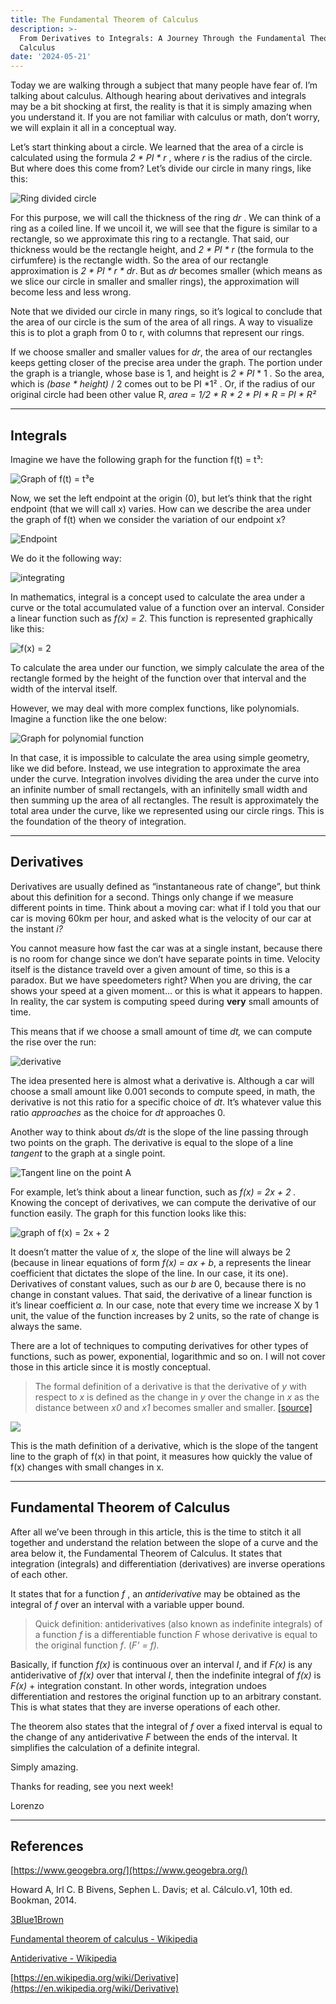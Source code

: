 ```yaml
---
title: The Fundamental Theorem of Calculus
description: >-
  From Derivatives to Integrals: A Journey Through the Fundamental Theorem of
  Calculus
date: '2024-05-21'
---
```

Today we are walking through a subject that many people have fear of. I’m talking about calculus. Although hearing about derivatives and integrals may be a bit shocking at first, the reality is that it is simply amazing when you understand it. If you are not familiar with calculus or math, don’t worry, we will explain it all in a conceptual way.

Let’s start thinking about a circle. We learned that the area of a circle is calculated using the formula _2 * PI * r_ , where _r_ is the radius of the circle. But where does this come from? Let’s divide our circle in many rings, like this:

![Ring divided circle](/images/derivatives-integrals/1.webp)

For this purpose, we will call the thickness of the ring _dr_ . We can think of a ring as a coiled line. If we uncoil it, we will see that the figure is similar to a rectangle, so we approximate this ring to a rectangle. That said, our thickness would be the rectangle height, and _2 * PI * r_ (the formula to the cirfumfere) is the rectangle width. So the area of our rectangle approximation is _2 * PI * r * dr_. But as _dr_ becomes smaller (which means as we slice our circle in smaller and smaller rings), the approximation will become less and less wrong.

Note that we divided our circle in many rings, so it’s logical to conclude that the area of our circle is the sum of the area of all rings. A way to visualize this is to plot a graph from 0 to r, with columns that represent our rings.

If we choose smaller and smaller values for _dr_, the area of our rectangles keeps getting closer of the precise area under the graph. The portion under the graph is a triangle, whose base is 1, and height is _2 * PI_ * 1 _._ So the area, which is _(base * height)_ / 2  comes out to be PI *1² . Or, if the radius of our original circle had been other value R, _area = 1/2 * R * 2 * PI * R = PI * R²_

---

## Integrals

Imagine we have the following graph for the function f(t) = t³:

![Graph of f(t) = t³e](/images/derivatives-integrals/2.webp)

Now, we set the left endpoint at the origin (0), but let’s think that the right endpoint (that we will call x) varies. How can we describe the area under the graph of f(t) when we consider the variation of our endpoint x?

![Endpoint](/images/derivatives-integrals/3.webp)

We do it the following way:

![integrating](/images/derivatives-integrals/4.webp)

In mathematics, integral is a concept used to calculate the area under a curve or the total accumulated value of a function over an interval. Consider a linear function such as _f(x) = 2_. This function is represented graphically like this:

![f(x) = 2](/images/derivatives-integrals/5.webp)

To calculate the area under our function, we simply calculate the area of the rectangle formed by the height of the function over that interval and the width of the interval itself.

However, we may deal with more complex functions, like polynomials. Imagine a function like the one below:

![Graph for polynomial function](/images/derivatives-integrals/6.webp)

In that case, it is impossible to calculate the area using simple geometry, like we did before. Instead, we use integration to approximate the area under the curve. Integration involves dividing the area under the curve into an infinite number of small rectangels, with an infinitelly small width and then summing up the area of all rectangles. The result is approximately the total area under the curve, like we represented using our circle rings. This is the foundation of the theory of integration.

---

## Derivatives

Derivatives are usually defined as “instantaneous rate of change”, but think about this definition for a second. Things only change if we measure different points in time. Think about a moving car: what if I told you that our car is moving 60km per hour, and asked what is the velocity of our car at the instant _i?_

You cannot measure how fast the car was at a single instant, because there is no room for change since we don’t have separate points in time. Velocity itself is the distance traveld over a given amount of time, so this is a paradox. But we have speedometers right? When you are driving, the car shows your speed at a given moment… or this is what it appears to happen. In reality, the car system is computing speed during **very** small amounts of time.

This means that if we choose a small amount of time _dt,_ we can compute the rise over the run:

![derivative](/images/derivatives-integrals/7.webp)

The idea presented here is almost what a derivative is. Although a car will choose a small amount like 0.001 seconds to compute speed, in math, the derivative is not this ratio for a specific choice of _dt_. It’s whatever value this ratio _approaches_ as the choice for _dt_ approaches 0.

Another way to think about _ds/dt_ is the slope of the line passing through two points on the graph. The derivative is equal to the slope of a line _tangent_ to the graph at a single point.

![Tangent line on the point A](/images/derivatives-integrals/9.webp)

For example, let’s think about a linear function, such as _f(x) = 2x + 2 ._ Knowing the concept of derivatives, we can compute the derivative of our function easily. The graph for this function looks like this:

![graph of f(x) = 2x + 2](/images/derivatives-integrals/10.webp)

It doesn’t matter the value of _x,_ the slope of the line will always be 2 (because in linear equations of form _f(x) = ax + b_, a represents the linear coefficient that dictates the slope of the line. In our case, it its one). Derivatives of constant values, such as our _b_ are 0, because there is no change in constant values. That said, the derivative of a linear function is it’s linear coefficient _a._ In our case, note that every time we increase X by 1 unit, the value of the function increases by 2 units, so the rate of change is always the same.

There are a lot of techniques to computing derivatives for other types of functions, such as power, exponential, logarithmic and so on. I will not cover those in this article since it is mostly conceptual.

> The formal definition of a derivative is that the derivative of _y_ with respect to _x_ is defined as the change in _y_ over the change in _x_ as the distance between _x0_ and _x1_ becomes smaller and smaller. [[source]](https://simple.wikipedia.org/wiki/Derivative_(mathematics))

![](/images/derivatives-integrals/11.webp)

This is the math definition of a derivative, which is the slope of the tangent line to the graph of f(x) in that point, it measures how quickly the value of f(x) changes with small changes in x.

---

## Fundamental Theorem of Calculus

After all we’ve been through in this article, this is the time to stitch it all together and understand the relation between the slope of a curve and the area below it, the Fundamental Theorem of Calculus. It states that integration (integrals) and differentiation (derivatives) are inverse operations of each other.

It states that for a function _f_ , an _antiderivative_ may be obtained as the integral of _f_ over an interval with a variable upper bound.

> Quick definition: antiderivatives (also known as indefinite integrals) of a function _f_ is a differentiable function _F_ whose derivative is equal to the original function _f_. (_F’ = f)._

Basically, if function _f(x)_ is continuous over an interval _I_, and if _F(x)_ is any antiderivative of _f(x)_ over that interval _I_, then the indefinite integral of _f(x)_ is _F(x)_ + integration constant. In other words, integration undoes differentiation and restores the original function up to an arbitrary constant. This is what states that they are inverse operations of each other.

The theorem also states that the integral of _f_ over a fixed interval is equal to the change of any antiderivative _F_ between the ends of the interval. It simplifies the calculation of a definite integral.

Simply amazing.

Thanks for reading, see you next week!

Lorenzo

---

## References

[https://www.geogebra.org/](https://www.geogebra.org/)

Howard A, Irl C. B Bivens, Sephen L. Davis; et al. Cálculo.v1, 10th ed. Bookman, 2014.

[3Blue1Brown](https://www.3blue1brown.com/?source=post_page-----a67302832407--------------------------------)

[Fundamental theorem of calculus - Wikipedia](https://en.wikipedia.org/wiki/Fundamental_theorem_of_calculus?source=post_page-----a67302832407--------------------------------)

[Antiderivative - Wikipedia](https://en.wikipedia.org/wiki/Antiderivative?source=post_page-----a67302832407--------------------------------)

[https://en.wikipedia.org/wiki/Derivative](https://en.wikipedia.org/wiki/Derivative)
